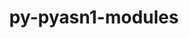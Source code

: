 ---
title: "py-pyasn1-modules"
layout: cache
categories: [package, develop]
meta: {"versions": ["0.2.8"], "compilers": ["apple-clang@=14.0.0", "apple-clang@=14.0.3", "gcc@=11.3.0", "gcc@=7.3.1"], "oss": ["amzn2", "ubuntu22.04", "ventura"], "platforms": ["darwin", "linux"], "targets": ["aarch64", "ivybridge", "x86_64_v3"], "stacks": ["ml-darwin-aarch64-mps", "ml-linux-x86_64-cpu", "ml-linux-x86_64-cuda", "ml-linux-x86_64-rocm", "root"], "num_specs": 36, "num_specs_by_stack": {"ml-darwin-aarch64-mps": 4, "root": 36, "ml-linux-x86_64-cpu": 8, "ml-linux-x86_64-cuda": 8, "ml-linux-x86_64-rocm": 8}}
spec_details: [{"hash": "u4acmwfnue5eqewv7eptehssho5atvm4", "compiler": "apple-clang@=14.0.0", "versions": ["0.2.8"], "os": "ventura", "platform": "darwin", "target": "aarch64", "variants": ["build_system=python_pip"], "stacks": ["ml-darwin-aarch64-mps", "root"], "size": "-", "tarball": "https://binaries.spack.io/develop/build_cache/darwin-ventura-aarch64/apple-clang-14.0.0/py-pyasn1-modules-0.2.8/darwin-ventura-aarch64-apple-clang-14.0.0-py-pyasn1-modules-0.2.8-u4acmwfnue5eqewv7eptehssho5atvm4.spack"}, {"hash": "3gummlb2n6q5kqfh7jpgex7pfklpnq3y", "compiler": "apple-clang@=14.0.0", "versions": ["0.2.8"], "os": "ventura", "platform": "darwin", "target": "aarch64", "variants": ["build_system=python_pip"], "stacks": ["root"], "size": "-", "tarball": "https://binaries.spack.io/develop/build_cache/darwin-ventura-aarch64/apple-clang-14.0.0/py-pyasn1-modules-0.2.8/darwin-ventura-aarch64-apple-clang-14.0.0-py-pyasn1-modules-0.2.8-3gummlb2n6q5kqfh7jpgex7pfklpnq3y.spack"}, {"hash": "qzlv37cezmte3yknq3h256jm2o2ht42v", "compiler": "apple-clang@=14.0.0", "versions": ["0.2.8"], "os": "ventura", "platform": "darwin", "target": "aarch64", "variants": ["build_system=python_pip"], "stacks": ["root"], "size": "-", "tarball": "https://binaries.spack.io/develop/build_cache/darwin-ventura-aarch64/apple-clang-14.0.0/py-pyasn1-modules-0.2.8/darwin-ventura-aarch64-apple-clang-14.0.0-py-pyasn1-modules-0.2.8-qzlv37cezmte3yknq3h256jm2o2ht42v.spack"}, {"hash": "m2f5iabdrvcbdmjsxoiror6jou7efoyc", "compiler": "apple-clang@=14.0.0", "versions": ["0.2.8"], "os": "ventura", "platform": "darwin", "target": "aarch64", "variants": ["build_system=python_pip"], "stacks": ["root"], "size": "-", "tarball": "https://binaries.spack.io/develop/build_cache/darwin-ventura-aarch64/apple-clang-14.0.0/py-pyasn1-modules-0.2.8/darwin-ventura-aarch64-apple-clang-14.0.0-py-pyasn1-modules-0.2.8-m2f5iabdrvcbdmjsxoiror6jou7efoyc.spack"}, {"hash": "svf7qnh2fuouthjt5h5azfvcmn5a3tra", "compiler": "apple-clang@=14.0.0", "versions": ["0.2.8"], "os": "ventura", "platform": "darwin", "target": "aarch64", "variants": ["build_system=python_pip"], "stacks": ["ml-darwin-aarch64-mps", "root"], "size": "-", "tarball": "https://binaries.spack.io/develop/build_cache/darwin-ventura-aarch64/apple-clang-14.0.0/py-pyasn1-modules-0.2.8/darwin-ventura-aarch64-apple-clang-14.0.0-py-pyasn1-modules-0.2.8-svf7qnh2fuouthjt5h5azfvcmn5a3tra.spack"}, {"hash": "vcuk52dmta2e6ys6cs3m3l2phk4zjz6x", "compiler": "apple-clang@=14.0.0", "versions": ["0.2.8"], "os": "ventura", "platform": "darwin", "target": "aarch64", "variants": ["build_system=python_pip"], "stacks": ["ml-darwin-aarch64-mps", "root"], "size": "-", "tarball": "https://binaries.spack.io/develop/build_cache/darwin-ventura-aarch64/apple-clang-14.0.0/py-pyasn1-modules-0.2.8/darwin-ventura-aarch64-apple-clang-14.0.0-py-pyasn1-modules-0.2.8-vcuk52dmta2e6ys6cs3m3l2phk4zjz6x.spack"}, {"hash": "kqkfndhoccw4jcq5qj4ha73j3dajhk2x", "compiler": "apple-clang@=14.0.0", "versions": ["0.2.8"], "os": "ventura", "platform": "darwin", "target": "aarch64", "variants": ["build_system=python_pip"], "stacks": ["root"], "size": "-", "tarball": "https://binaries.spack.io/develop/build_cache/darwin-ventura-aarch64/apple-clang-14.0.0/py-pyasn1-modules-0.2.8/darwin-ventura-aarch64-apple-clang-14.0.0-py-pyasn1-modules-0.2.8-kqkfndhoccw4jcq5qj4ha73j3dajhk2x.spack"}, {"hash": "3lskss4cdbopb6l7bzoonoobkaxlhcpl", "compiler": "apple-clang@=14.0.0", "versions": ["0.2.8"], "os": "ventura", "platform": "darwin", "target": "aarch64", "variants": ["build_system=python_pip"], "stacks": ["root"], "size": "-", "tarball": "https://binaries.spack.io/develop/build_cache/darwin-ventura-aarch64/apple-clang-14.0.0/py-pyasn1-modules-0.2.8/darwin-ventura-aarch64-apple-clang-14.0.0-py-pyasn1-modules-0.2.8-3lskss4cdbopb6l7bzoonoobkaxlhcpl.spack"}, {"hash": "lgwsuboae6srm3xfnnzxw53fkvh76oy5", "compiler": "apple-clang@=14.0.0", "versions": ["0.2.8"], "os": "ventura", "platform": "darwin", "target": "aarch64", "variants": ["build_system=python_pip"], "stacks": ["ml-darwin-aarch64-mps", "root"], "size": "-", "tarball": "https://binaries.spack.io/develop/build_cache/darwin-ventura-aarch64/apple-clang-14.0.0/py-pyasn1-modules-0.2.8/darwin-ventura-aarch64-apple-clang-14.0.0-py-pyasn1-modules-0.2.8-lgwsuboae6srm3xfnnzxw53fkvh76oy5.spack"}, {"hash": "32ymtpxwi7pteqqnfpi56uy52smsspjl", "compiler": "apple-clang@=14.0.3", "versions": ["0.2.8"], "os": "ventura", "platform": "darwin", "target": "aarch64", "variants": ["build_system=python_pip"], "stacks": ["root"], "size": "-", "tarball": "https://binaries.spack.io/develop/build_cache/darwin-ventura-aarch64/apple-clang-14.0.3/py-pyasn1-modules-0.2.8/darwin-ventura-aarch64-apple-clang-14.0.3-py-pyasn1-modules-0.2.8-32ymtpxwi7pteqqnfpi56uy52smsspjl.spack"}, {"hash": "gjlv5tvc3v2sybe6dek5r3a246nsg5kv", "compiler": "apple-clang@=14.0.3", "versions": ["0.2.8"], "os": "ventura", "platform": "darwin", "target": "aarch64", "variants": ["build_system=python_pip"], "stacks": ["root"], "size": "-", "tarball": "https://binaries.spack.io/develop/build_cache/darwin-ventura-aarch64/apple-clang-14.0.3/py-pyasn1-modules-0.2.8/darwin-ventura-aarch64-apple-clang-14.0.3-py-pyasn1-modules-0.2.8-gjlv5tvc3v2sybe6dek5r3a246nsg5kv.spack"}, {"hash": "xzhz4byockdaz3q4zxw7duyffebnwf5i", "compiler": "gcc@=7.3.1", "versions": ["0.2.8"], "os": "amzn2", "platform": "linux", "target": "ivybridge", "variants": ["build_system=python_pip"], "stacks": ["root"], "size": "-", "tarball": "https://binaries.spack.io/develop/build_cache/linux-amzn2-ivybridge/gcc-7.3.1/py-pyasn1-modules-0.2.8/linux-amzn2-ivybridge-gcc-7.3.1-py-pyasn1-modules-0.2.8-xzhz4byockdaz3q4zxw7duyffebnwf5i.spack"}, {"hash": "tflwq3jkvcnneqg6vp4pqy7loe3r42du", "compiler": "gcc@=7.3.1", "versions": ["0.2.8"], "os": "amzn2", "platform": "linux", "target": "ivybridge", "variants": ["build_system=python_pip"], "stacks": ["root"], "size": "-", "tarball": "https://binaries.spack.io/develop/build_cache/linux-amzn2-ivybridge/gcc-7.3.1/py-pyasn1-modules-0.2.8/linux-amzn2-ivybridge-gcc-7.3.1-py-pyasn1-modules-0.2.8-tflwq3jkvcnneqg6vp4pqy7loe3r42du.spack"}, {"hash": "cd56o4o7txaeggmdnfwdqbddiigqcqzh", "compiler": "gcc@=7.3.1", "versions": ["0.2.8"], "os": "amzn2", "platform": "linux", "target": "ivybridge", "variants": ["build_system=python_pip"], "stacks": ["root"], "size": "-", "tarball": "https://binaries.spack.io/develop/build_cache/linux-amzn2-ivybridge/gcc-7.3.1/py-pyasn1-modules-0.2.8/linux-amzn2-ivybridge-gcc-7.3.1-py-pyasn1-modules-0.2.8-cd56o4o7txaeggmdnfwdqbddiigqcqzh.spack"}, {"hash": "otxdwb5uhzeajmypxwy5taf56hwzdwdd", "compiler": "gcc@=7.3.1", "versions": ["0.2.8"], "os": "amzn2", "platform": "linux", "target": "x86_64_v3", "variants": ["build_system=python_pip"], "stacks": ["root"], "size": "-", "tarball": "https://binaries.spack.io/develop/build_cache/linux-amzn2-x86_64_v3/gcc-7.3.1/py-pyasn1-modules-0.2.8/linux-amzn2-x86_64_v3-gcc-7.3.1-py-pyasn1-modules-0.2.8-otxdwb5uhzeajmypxwy5taf56hwzdwdd.spack"}, {"hash": "47t7wgl56eh74ddkcdf6276wxpsvuisy", "compiler": "gcc@=7.3.1", "versions": ["0.2.8"], "os": "amzn2", "platform": "linux", "target": "x86_64_v3", "variants": [], "stacks": ["root"], "size": "-", "tarball": "https://binaries.spack.io/develop/build_cache/linux-amzn2-x86_64_v3/gcc-7.3.1/py-pyasn1-modules-0.2.8/linux-amzn2-x86_64_v3-gcc-7.3.1-py-pyasn1-modules-0.2.8-47t7wgl56eh74ddkcdf6276wxpsvuisy.spack"}, {"hash": "26wnzcfrmh7inhbuedy7w7wwvctb36ma", "compiler": "gcc@=7.3.1", "versions": ["0.2.8"], "os": "amzn2", "platform": "linux", "target": "x86_64_v3", "variants": [], "stacks": ["root"], "size": "-", "tarball": "https://binaries.spack.io/develop/build_cache/linux-amzn2-x86_64_v3/gcc-7.3.1/py-pyasn1-modules-0.2.8/linux-amzn2-x86_64_v3-gcc-7.3.1-py-pyasn1-modules-0.2.8-26wnzcfrmh7inhbuedy7w7wwvctb36ma.spack"}, {"hash": "4mgrt7gxocl6pydq5uyo2m6zes6natgu", "compiler": "gcc@=7.3.1", "versions": ["0.2.8"], "os": "amzn2", "platform": "linux", "target": "x86_64_v3", "variants": ["build_system=python_pip"], "stacks": ["root"], "size": "-", "tarball": "https://binaries.spack.io/develop/build_cache/linux-amzn2-x86_64_v3/gcc-7.3.1/py-pyasn1-modules-0.2.8/linux-amzn2-x86_64_v3-gcc-7.3.1-py-pyasn1-modules-0.2.8-4mgrt7gxocl6pydq5uyo2m6zes6natgu.spack"}, {"hash": "sstxk33uc7uqhihhwbx7cwo2yapq6kxl", "compiler": "gcc@=11.3.0", "versions": ["0.2.8"], "os": "ubuntu22.04", "platform": "linux", "target": "x86_64_v3", "variants": ["build_system=python_pip"], "stacks": ["root"], "size": "-", "tarball": "https://binaries.spack.io/develop/build_cache/linux-ubuntu22.04-x86_64_v3/gcc-11.3.0/py-pyasn1-modules-0.2.8/linux-ubuntu22.04-x86_64_v3-gcc-11.3.0-py-pyasn1-modules-0.2.8-sstxk33uc7uqhihhwbx7cwo2yapq6kxl.spack"}, {"hash": "d2wxtd65ip3cppqvopbzedmdo5mryjk7", "compiler": "gcc@=11.3.0", "versions": ["0.2.8"], "os": "ubuntu22.04", "platform": "linux", "target": "x86_64_v3", "variants": ["build_system=python_pip"], "stacks": ["root"], "size": "-", "tarball": "https://binaries.spack.io/develop/build_cache/linux-ubuntu22.04-x86_64_v3/gcc-11.3.0/py-pyasn1-modules-0.2.8/linux-ubuntu22.04-x86_64_v3-gcc-11.3.0-py-pyasn1-modules-0.2.8-d2wxtd65ip3cppqvopbzedmdo5mryjk7.spack"}, {"hash": "3gx2qxfxx32bdf4qsbtfz6syokrkhzio", "compiler": "gcc@=11.3.0", "versions": ["0.2.8"], "os": "ubuntu22.04", "platform": "linux", "target": "x86_64_v3", "variants": ["build_system=python_pip"], "stacks": ["root"], "size": "-", "tarball": "https://binaries.spack.io/develop/build_cache/linux-ubuntu22.04-x86_64_v3/gcc-11.3.0/py-pyasn1-modules-0.2.8/linux-ubuntu22.04-x86_64_v3-gcc-11.3.0-py-pyasn1-modules-0.2.8-3gx2qxfxx32bdf4qsbtfz6syokrkhzio.spack"}, {"hash": "qpbxaunda2vben6xfom63pmfxjph6rpu", "compiler": "gcc@=11.3.0", "versions": ["0.2.8"], "os": "ubuntu22.04", "platform": "linux", "target": "x86_64_v3", "variants": ["build_system=python_pip"], "stacks": ["ml-linux-x86_64-cpu", "root", "ml-linux-x86_64-cuda", "ml-linux-x86_64-rocm"], "size": "-", "tarball": "https://binaries.spack.io/develop/build_cache/linux-ubuntu22.04-x86_64_v3/gcc-11.3.0/py-pyasn1-modules-0.2.8/linux-ubuntu22.04-x86_64_v3-gcc-11.3.0-py-pyasn1-modules-0.2.8-qpbxaunda2vben6xfom63pmfxjph6rpu.spack"}, {"hash": "wo6xetux5ydk5hjrhq4dcvr3nhzittsb", "compiler": "gcc@=11.3.0", "versions": ["0.2.8"], "os": "ubuntu22.04", "platform": "linux", "target": "x86_64_v3", "variants": ["build_system=python_pip"], "stacks": ["ml-linux-x86_64-cpu", "root", "ml-linux-x86_64-cuda", "ml-linux-x86_64-rocm"], "size": "-", "tarball": "https://binaries.spack.io/develop/build_cache/linux-ubuntu22.04-x86_64_v3/gcc-11.3.0/py-pyasn1-modules-0.2.8/linux-ubuntu22.04-x86_64_v3-gcc-11.3.0-py-pyasn1-modules-0.2.8-wo6xetux5ydk5hjrhq4dcvr3nhzittsb.spack"}, {"hash": "jflome355v23yhzuuzuoilb7xjvfkmtx", "compiler": "gcc@=11.3.0", "versions": ["0.2.8"], "os": "ubuntu22.04", "platform": "linux", "target": "x86_64_v3", "variants": ["build_system=python_pip"], "stacks": ["root"], "size": "-", "tarball": "https://binaries.spack.io/develop/build_cache/linux-ubuntu22.04-x86_64_v3/gcc-11.3.0/py-pyasn1-modules-0.2.8/linux-ubuntu22.04-x86_64_v3-gcc-11.3.0-py-pyasn1-modules-0.2.8-jflome355v23yhzuuzuoilb7xjvfkmtx.spack"}, {"hash": "a4zsjcz2cn3u54cijnnqcqiu6ut4xosr", "compiler": "gcc@=11.3.0", "versions": ["0.2.8"], "os": "ubuntu22.04", "platform": "linux", "target": "x86_64_v3", "variants": ["build_system=python_pip"], "stacks": ["root"], "size": "-", "tarball": "https://binaries.spack.io/develop/build_cache/linux-ubuntu22.04-x86_64_v3/gcc-11.3.0/py-pyasn1-modules-0.2.8/linux-ubuntu22.04-x86_64_v3-gcc-11.3.0-py-pyasn1-modules-0.2.8-a4zsjcz2cn3u54cijnnqcqiu6ut4xosr.spack"}, {"hash": "cdglyruxeogqzfwdu3bxwk5dppb2sqkg", "compiler": "gcc@=11.3.0", "versions": ["0.2.8"], "os": "ubuntu22.04", "platform": "linux", "target": "x86_64_v3", "variants": ["build_system=python_pip"], "stacks": ["ml-linux-x86_64-cpu", "root", "ml-linux-x86_64-cuda", "ml-linux-x86_64-rocm"], "size": "-", "tarball": "https://binaries.spack.io/develop/build_cache/linux-ubuntu22.04-x86_64_v3/gcc-11.3.0/py-pyasn1-modules-0.2.8/linux-ubuntu22.04-x86_64_v3-gcc-11.3.0-py-pyasn1-modules-0.2.8-cdglyruxeogqzfwdu3bxwk5dppb2sqkg.spack"}, {"hash": "qstpjn4qcqnpf7i2ptsshxwd6vaxijrh", "compiler": "gcc@=11.3.0", "versions": ["0.2.8"], "os": "ubuntu22.04", "platform": "linux", "target": "x86_64_v3", "variants": ["build_system=python_pip"], "stacks": ["root"], "size": "-", "tarball": "https://binaries.spack.io/develop/build_cache/linux-ubuntu22.04-x86_64_v3/gcc-11.3.0/py-pyasn1-modules-0.2.8/linux-ubuntu22.04-x86_64_v3-gcc-11.3.0-py-pyasn1-modules-0.2.8-qstpjn4qcqnpf7i2ptsshxwd6vaxijrh.spack"}, {"hash": "tg53jre7q462uzlzfjjxcoqdcaixzcdr", "compiler": "gcc@=11.3.0", "versions": ["0.2.8"], "os": "ubuntu22.04", "platform": "linux", "target": "x86_64_v3", "variants": ["build_system=python_pip"], "stacks": ["ml-linux-x86_64-cpu", "root", "ml-linux-x86_64-cuda", "ml-linux-x86_64-rocm"], "size": "-", "tarball": "https://binaries.spack.io/develop/build_cache/linux-ubuntu22.04-x86_64_v3/gcc-11.3.0/py-pyasn1-modules-0.2.8/linux-ubuntu22.04-x86_64_v3-gcc-11.3.0-py-pyasn1-modules-0.2.8-tg53jre7q462uzlzfjjxcoqdcaixzcdr.spack"}, {"hash": "5sgk272yf6lp6brrmriogmdrsj2hab6g", "compiler": "gcc@=11.3.0", "versions": ["0.2.8"], "os": "ubuntu22.04", "platform": "linux", "target": "x86_64_v3", "variants": ["build_system=python_pip"], "stacks": ["ml-linux-x86_64-cpu", "root", "ml-linux-x86_64-cuda", "ml-linux-x86_64-rocm"], "size": "-", "tarball": "https://binaries.spack.io/develop/build_cache/linux-ubuntu22.04-x86_64_v3/gcc-11.3.0/py-pyasn1-modules-0.2.8/linux-ubuntu22.04-x86_64_v3-gcc-11.3.0-py-pyasn1-modules-0.2.8-5sgk272yf6lp6brrmriogmdrsj2hab6g.spack"}, {"hash": "blt6t3webohvv7cdq5rcxglmnajzga5f", "compiler": "gcc@=11.3.0", "versions": ["0.2.8"], "os": "ubuntu22.04", "platform": "linux", "target": "x86_64_v3", "variants": ["build_system=python_pip"], "stacks": ["root"], "size": "-", "tarball": "https://binaries.spack.io/develop/build_cache/linux-ubuntu22.04-x86_64_v3/gcc-11.3.0/py-pyasn1-modules-0.2.8/linux-ubuntu22.04-x86_64_v3-gcc-11.3.0-py-pyasn1-modules-0.2.8-blt6t3webohvv7cdq5rcxglmnajzga5f.spack"}, {"hash": "tys67ivscopzh55p5uyuwp6fgh22y3tc", "compiler": "gcc@=11.3.0", "versions": ["0.2.8"], "os": "ubuntu22.04", "platform": "linux", "target": "x86_64_v3", "variants": ["build_system=python_pip"], "stacks": ["root"], "size": "-", "tarball": "https://binaries.spack.io/develop/build_cache/linux-ubuntu22.04-x86_64_v3/gcc-11.3.0/py-pyasn1-modules-0.2.8/linux-ubuntu22.04-x86_64_v3-gcc-11.3.0-py-pyasn1-modules-0.2.8-tys67ivscopzh55p5uyuwp6fgh22y3tc.spack"}, {"hash": "acvkbabrbeedytn3asbjfoc2hgrwvluh", "compiler": "gcc@=11.3.0", "versions": ["0.2.8"], "os": "ubuntu22.04", "platform": "linux", "target": "x86_64_v3", "variants": ["build_system=python_pip"], "stacks": ["ml-linux-x86_64-cpu", "root", "ml-linux-x86_64-cuda", "ml-linux-x86_64-rocm"], "size": "-", "tarball": "https://binaries.spack.io/develop/build_cache/linux-ubuntu22.04-x86_64_v3/gcc-11.3.0/py-pyasn1-modules-0.2.8/linux-ubuntu22.04-x86_64_v3-gcc-11.3.0-py-pyasn1-modules-0.2.8-acvkbabrbeedytn3asbjfoc2hgrwvluh.spack"}, {"hash": "4tzhk5rgzy6gb652jkqumuvg2ywe7dxt", "compiler": "gcc@=11.3.0", "versions": ["0.2.8"], "os": "ubuntu22.04", "platform": "linux", "target": "x86_64_v3", "variants": ["build_system=python_pip"], "stacks": ["ml-linux-x86_64-cpu", "root", "ml-linux-x86_64-cuda", "ml-linux-x86_64-rocm"], "size": "-", "tarball": "https://binaries.spack.io/develop/build_cache/linux-ubuntu22.04-x86_64_v3/gcc-11.3.0/py-pyasn1-modules-0.2.8/linux-ubuntu22.04-x86_64_v3-gcc-11.3.0-py-pyasn1-modules-0.2.8-4tzhk5rgzy6gb652jkqumuvg2ywe7dxt.spack"}, {"hash": "3aifuotgbnomatm6cwh3elca7miwwnqr", "compiler": "gcc@=11.3.0", "versions": ["0.2.8"], "os": "ubuntu22.04", "platform": "linux", "target": "x86_64_v3", "variants": ["build_system=python_pip"], "stacks": ["root"], "size": "-", "tarball": "https://binaries.spack.io/develop/build_cache/linux-ubuntu22.04-x86_64_v3/gcc-11.3.0/py-pyasn1-modules-0.2.8/linux-ubuntu22.04-x86_64_v3-gcc-11.3.0-py-pyasn1-modules-0.2.8-3aifuotgbnomatm6cwh3elca7miwwnqr.spack"}, {"hash": "nr7vhccitw4bwogi23jw7r7v4nfpzlb6", "compiler": "gcc@=11.3.0", "versions": ["0.2.8"], "os": "ubuntu22.04", "platform": "linux", "target": "x86_64_v3", "variants": ["build_system=python_pip"], "stacks": ["root"], "size": "-", "tarball": "https://binaries.spack.io/develop/build_cache/linux-ubuntu22.04-x86_64_v3/gcc-11.3.0/py-pyasn1-modules-0.2.8/linux-ubuntu22.04-x86_64_v3-gcc-11.3.0-py-pyasn1-modules-0.2.8-nr7vhccitw4bwogi23jw7r7v4nfpzlb6.spack"}, {"hash": "vphaufevmc4dpidgstmitslasknbxbug", "compiler": "gcc@=11.3.0", "versions": ["0.2.8"], "os": "ubuntu22.04", "platform": "linux", "target": "x86_64_v3", "variants": ["build_system=python_pip"], "stacks": ["ml-linux-x86_64-cpu", "root", "ml-linux-x86_64-cuda", "ml-linux-x86_64-rocm"], "size": "-", "tarball": "https://binaries.spack.io/develop/build_cache/linux-ubuntu22.04-x86_64_v3/gcc-11.3.0/py-pyasn1-modules-0.2.8/linux-ubuntu22.04-x86_64_v3-gcc-11.3.0-py-pyasn1-modules-0.2.8-vphaufevmc4dpidgstmitslasknbxbug.spack"}]
---